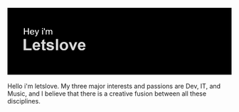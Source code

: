 [![MasterHead](https://github.com/letslovesailors/letslovesailors/blob/main/header.png)](https://github.com/letslovesailors/letslovesailors/edit/main/README.md)

Hello i'm letslove.
My three major interests and passions are Dev, IT, and Music, and I believe that there is a creative fusion between all these disciplines. 
